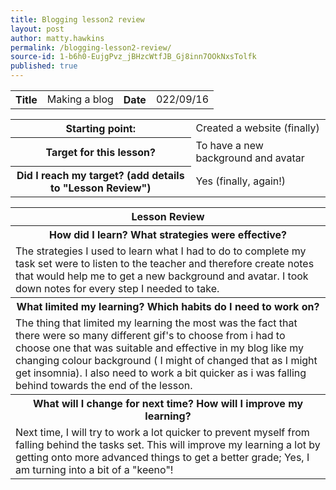 ```yaml
---
title: Blogging lesson2 review
layout: post
author: matty.hawkins
permalink: /blogging-lesson2-review/
source-id: 1-b6h0-EujgPvz_jBHzcWtfJB_Gj8inn7OOkNxsTolfk
published: true
---
```

<table>
  <tr>
    <th>Title</td>
    <td> Making a blog  </td>
    <th>Date</td>
    <td>022/09/16</td>
  </tr>
</table>


<table>
  <tr>
    <th>Starting point:</td>
    <td>Created a website (finally)  </td>
  </tr>
  <tr>
    <th>Target for this lesson?</td>
    <td>To have a new background and avatar </td>
  </tr>
  <tr>
    <th>Did I reach my target? 
(add details to "Lesson Review")</td>
    <td> Yes (finally, again!)</td>
  </tr>
</table>


<table>
  <tr>
    <th>Lesson Review</td>
  </tr>
  <tr>
    <th>How did I learn? What strategies were effective? </td>
  </tr>
  <tr>
    <td>The strategies I used to learn what I had to do to complete my task set were to listen to the teacher and therefore create notes that would help me to get a new background and avatar. I took down notes for every step I needed to take. </td>
  </tr>
  <tr>
    <th>What limited my learning? Which habits do I need to work on? </td>
  </tr>
  <tr>
    <td>The thing that limited my learning the most was the fact that there were so many different gif's to choose from i had to choose one that was suitable and effective in my blog like my changing colour background ( I might of changed that as I might get insomnia). I also need to work a bit quicker as i was falling behind towards the end of the lesson.</td>
  </tr>
  <tr>
    <th>What will I change for next time? How will I improve my learning?</td>
  </tr>
  <tr>
    <td>Next time, I will try to work a lot quicker to prevent myself from falling behind the tasks set. This will improve my learning a lot by getting onto more advanced things to get a better grade; Yes, I am turning into a bit of a "keeno"!</td>
  </tr>
</table>


